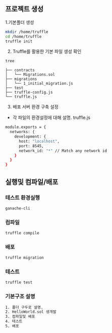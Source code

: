 ## 프로젝트 생성

1.기본폴더 생성
```bash
mkdir /home/truffle
cd /home/truffle
truffle init
```

2. Truffle를 활용한 기본 파일 생성 확인
 ```bash
tree
```
 ```
├── contracts
│   └── Migrations.sol
├── migrations
│   └── 1_initial_migration.js
├── test
├── truffle-config.js
└── truffle.js
```

3. 배포 서버 환경 구축 설정
* 각 파일의 환경설정에 대해 설명.
 truffle.js 
```bash
module.exports = {
  networks: {
    development: {
      host: "localhost",
      port: 8545,
      network_id: "*" // Match any network id
    }
  }
}


```

## 실행및 컴파일/배포

### 테스트 환경실행
```bash
ganache-cli
```
 ### 컴파일
```bash
truffle compile
```
 ### 배포
```bash
truffle migration
```
 ### 테스트
```bash
truffle test
```
 ### 기본구조 설명
```bash
1. 폴더 구두로 설명.
2. HelloWorld.sol 생개발
3. 컴파일및 배포
4. 테스트
5. 배포
```
